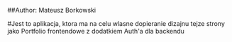 ##Author: Mateusz Borkowski

#Jest to aplikacja, ktora ma na celu wlasne dopieranie dizajnu tejze strony jako Portfolio frontendowe z dodatkiem Auth'a dla backendu